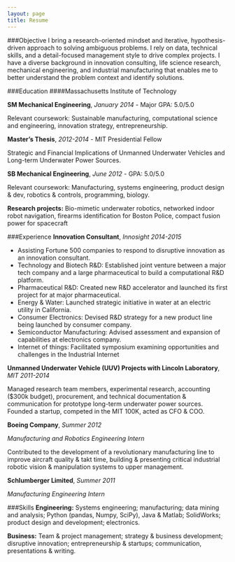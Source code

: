 ```yaml
---
layout: page
title: Resume
---
```


###Objective
I bring a research-oriented mindset and iterative, hypothesis-driven approach to solving ambiguous problems. I rely on data, technical skills, and a detail-focused management style to drive complex projects. I have a diverse background in innovation consulting, life science research, mechanical engineering, and industrial manufacturing that enables me to better understand the problem context and identify solutions.

###Education
####Massachusetts Institute of Technology

**SM Mechanical Engineering**, *January 2014* - Major GPA: 5.0/5.0

Relevant coursework: Sustainable manufacturing, computational science and engineering, innovation strategy, entrepreneurship.

**Master’s Thesis**, *2012-2014* - MIT Presidential Fellow

Strategic and Financial Implications of Unmanned Underwater Vehicles and Long-term Underwater Power Sources.

**SB Mechanical Engineering**, *June 2012* - GPA: 5.0/5.0

Relevant coursework: Manufacturing, systems engineering, product design & dev, robotics & controls, programming, biology.

**Research projects:** Bio-mimetic underwater robotics, networked indoor robot navigation, firearms identification for Boston Police, compact fusion power for spacecraft

###Experience
**Innovation Consultant**, *Innosight 2014-2015*

* Assisting Fortune 500 companies to respond to disruptive innovation as an innovation consultant.
* Technology and Biotech R&D: Established joint venture between a major tech company and a large pharmaceutical to build a computational R&D platform. 
* Pharmaceutical R&D: Created new R&D accelerator and launched its first project for at major pharmaceutical.
* Energy & Water: Launched strategic initiative in water at an electric utility in California.
* Consumer Electronics: Devised R&D strategy for a new product line being launched by consumer company.
* Semiconductor Manufacturing: Advised assessment and expansion of capabilities at electronics company. 
* Internet of things: Facilitated symposium examining opportunities and challenges in the Industrial Internet

**Unmanned Underwater Vehicle (UUV) Projects with Lincoln Laboratory**, *MIT 2011-2014*

Managed research team members, experimental research, accounting ($300k budget), procurement, and technical documentation & communication for prototype long-term underwater power sources. Founded a startup, competed in the MIT 100K, acted as CFO & COO.

**Boeing Company**, *Summer 2012*

*Manufacturing and Robotics Engineering Intern*

Contributed to the development of a revolutionary manufacturing line to improve aircraft quality & takt time, building & presenting critical industrial robotic vision & manipulation systems to upper management.

**Schlumberger Limited**, *Summer 2011*

*Manufacturing Engineering Intern*

###Skills
**Engineering:** Systems engineering; manufacturing; data mining and analysis; Python (pandas, Numpy, SciPy), Java & Matlab; SolidWorks; product design and development; electronics.

**Business:** Team & project management; strategy & business development; disruptive innovation; entrepreneurship & startups; communication, presentations & writing.

